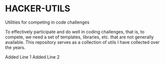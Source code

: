 # HACKER-UTILS
Utilities for competing in code challenges

To effectively participate and do well in coding challenges, that is, to compete, we need a set of templates, libraries, etc. that are not generally available.  This repository serves as a collection of utils I have collected over the years.

Added Line 1
Added Line 2
